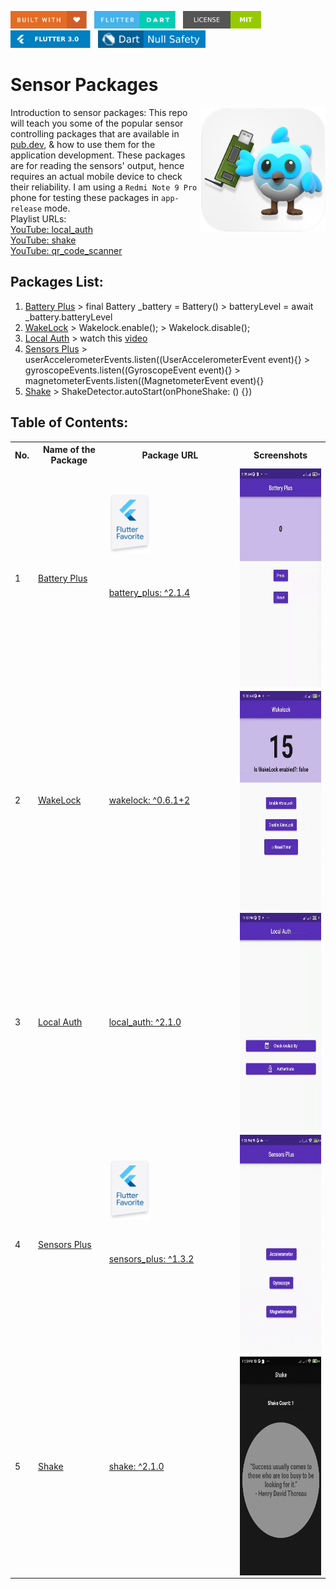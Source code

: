 <img src="screenshots/badges/built-with-love.svg" height="28px"/>&nbsp;&nbsp;
<img src="screenshots/badges/flutter-dart.svg" height="28px" />&nbsp;&nbsp;
<a href="https://choosealicense.com/licenses/mit/" target="_blank"><img src="screenshots/badges/license-MIT.svg" height="28px" /></a>&nbsp;&nbsp;
<img src="screenshots/badges/Flutter-3.svg" height="28px" />&nbsp;&nbsp;
<img src="screenshots/badges/dart-null_safety-blue.svg" height="28px"/>

# Sensor Packages

<img align="right" src="screenshots/app_store_logos/playstore.png" height="200"></img>
Introduction to sensor packages: This repo will teach you some of the popular sensor controlling packages that are available in [pub.dev](https://pub.dev), & how to use them for the application development. These packages are for reading the sensors' output, hence requires an actual mobile device to check their reliability. I am using a `Redmi Note 9 Pro` phone for testing these packages in `app-release` mode.<br>
Playlist URLs: <br>
[YouTube: local_auth](https://www.youtube.com/watch?v=qTuVurGvdbM&t=2s)<br>
[YouTube: shake](https://www.youtube.com/watch?v=XVdexXpJIa0)<br>
[YouTube: qr_code_scanner](https://www.youtube.com/watch?v=hHehIGfX_yU)<br>

## Packages List:

1. [Battery Plus](/lib/1_battery_plus/battery_plus.dart) > final Battery \_battery = Battery() > batteryLevel = await \_battery.batteryLevel
2. [WakeLock](/lib/2_wakelock/wakelock.dart) > Wakelock.enable(); > Wakelock.disable();
3. [Local Auth](/lib/3_local_auth/local_auth.dart) > watch this [video](https://www.youtube.com/watch?v=qTuVurGvdbM&t=2s)
4. [Sensors Plus](/lib/4_sensors_plus/sensors_plus.dart) > userAccelerometerEvents.listen((UserAccelerometerEvent event){} > gyroscopeEvents.listen((GyroscopeEvent event){} > magnetometerEvents.listen((MagnetometerEvent event){}
5. [Shake](/lib/5_shake/shake.dart) > ShakeDetector.autoStart(onPhoneShake: () {})

## Table of Contents:

<table align="center" style="margin: 0px auto;">
  <tr>
    <th>No.</th>
    <th>Name of the Package</th>
    <th>Package URL</th>
    <th>Screenshots</th>
  </tr>
  <tr>
    <td>1</td>
    <td><a href="lib/1_battery_plus/battery_plus.dart">Battery Plus</a></td>
    <td>&emsp;&emsp;&emsp;&emsp;&emsp;&emsp;&emsp;&emsp;&emsp;&emsp;&emsp;&emsp;
    <img src="screenshots/flutter_favorite_badges/flutter_favorite.png" width="65"><br><br><br><br>
    <a href="https://pub.dev/packages/battery_plus" target="_blank">battery_plus: ^2.1.4</a><br><br><br><br><br><br><br><br></td>
    <td><img align="center" src="screenshots/1_battery_plus.gif" height="350"></img></td>
  </tr>
  <tr>
    <td>2</td>
    <td><a href="lib/2_wakelock/wakelock.dart">WakeLock</a></td>
    <td><a href="https://pub.dev/packages/wakelock" target="_blank">wakelock: ^0.6.1+2</a></td>
    <td><img align="center" src="screenshots/2_wakelock.gif" height="350"></img></td>
  </tr>
  <tr>
    <td>3</td>
    <td><a href="lib/3_local_auth/local_auth.dart">Local Auth</a></td>
    <td><a href="https://pub.dev/packages/local_auth" target="_blank">local_auth: ^2.1.0</a></td>
    <td><img align="center" src="screenshots/3_local_auth.gif" height="350"></img></td>
  </tr>
  <tr>
    <td>4</td>
    <td><a href="lib/4_sensors_plus/sensors_plus.dart">Sensors Plus</a></td>
    <td>&emsp;&emsp;&emsp;&emsp;&emsp;&emsp;&emsp;&emsp;&emsp;&emsp;&emsp;&emsp;
    <img src="screenshots/flutter_favorite_badges/flutter_favorite.png" width="65"><br><br><br><br>
    <a href="https://pub.dev/packages/sensors_plus" target="_blank">sensors_plus: ^1.3.2</a><br><br><br><br><br><br><br><br></td>
    <td><img align="center" src="screenshots/4_sensors_plus.gif" height="350"></img></td>
  </tr>
  <tr>
    <td>5</td>
    <td><a href="lib/5_shake/shake.dart">Shake</a></td>
    <td><a href="https://pub.dev/packages/shake" target="_blank">shake: ^2.1.0</a></td>
    <td><img align="center" src="screenshots/5_shake.gif" height="350"></img></td>
  </tr>
</table>
